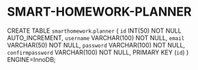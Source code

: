 # SMART-HOMEWORK-PLANNER

CREATE TABLE `smarthomework`.`planner` (
    `id` INT(50) NOT NULL AUTO_INCREMENT,
    `username` VARCHAR(100) NOT NULL,
    `email` VARCHAR(50) NOT NULL,
    `password` VARCHAR(100) NOT NULL,
    `confirmpassword` VARCHAR(100) NOT NULL,
    PRIMARY KEY (`id`)
) ENGINE=InnoDB;